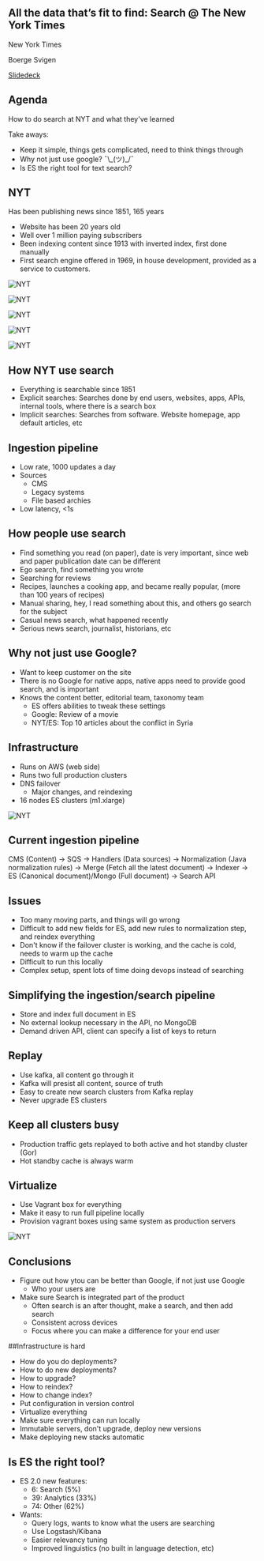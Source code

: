 ## All the data that’s fit to find: Search @ The New York Times

New York Times

Boerge Svigen

[Slidedeck](https://speakerdeck.com/player/b4eb957915a84b678b9c4f021b651e1b?#)


## Agenda
How to do search at NYT and what they've learned

Take aways:
- Keep it simple, things gets complicated, need to think things through
- Why not just use google?  ¯\\\_(ツ)\_/¯
- Is ES the right tool for text search?


## NYT
Has been publishing news since 1851, 165 years
- Website has been 20 years old
- Well over 1 million paying subscribers
- Been indexing content since 1913 with inverted index, first done manually
- First search engine offered in 1969, in house development, provided as a service to customers.


![NYT](images/bill_nyt_1.jpg)


![NYT](images/bill_nyt_2.jpg)


![NYT](images/bill_nyt_3.jpg)


![NYT](images/bill_nyt_4.jpg)


![NYT](images/bill_nyt_5.jpg)


## How NYT use search
- Everything is searchable since 1851
- Explicit searches: Searches done by end users, websites, apps, APIs, internal tools, where there is a search box
- Implicit searches: Searches from software. Website homepage, app default articles, etc


## Ingestion pipeline
- Low rate, 1000 updates a day
- Sources
  - CMS
  - Legacy systems
  - File based archies
- Low latency, <1s


## How people use search
- Find something you read (on paper), date is very important, since web and paper publication date can be different
- Ego search, find something you wrote
- Searching for reviews
- Recipes, launches a cooking app, and became really popular, (more than 100 years of recipes)
- Manual sharing, hey, I read something about this, and others go search for the subject
- Casual news search, what happened recently
- Serious news search, journalist, historians, etc


## Why not just use Google?
- Want to keep customer on the site
- There is no Google for native apps, native apps need to provide good search, and is important
- Knows the content better, editorial team, taxonomy team
  - ES offers abilities to tweak these settings
  - Google: Review of a movie
  - NYT/ES: Top 10 articles about the conflict in Syria


## Infrastructure
- Runs on AWS (web side)
- Runs two full production clusters
- DNS failover
  - Major changes, and reindexing
- 16 nodes ES clusters (m1.xlarge)


![NYT](images/bill_nyt_6.jpg)


## Current ingestion pipeline
CMS (Content) -> SQS -> Handlers (Data sources) -> Normalization (Java normalization rules) -> Merge (Fetch all the latest document) -> Indexer -> ES (Canonical document)/Mongo (Full document) -> Search API


## Issues
- Too many moving parts, and things will go wrong
- Difficult to add new fields for ES, add new rules to normalization step, and reindex everything
- Don't know if the failover cluster is working, and the cache is cold, needs to warm up the cache
- Difficult to run this locally
- Complex setup, spent lots of time doing devops instead of searching


## Simplifying the ingestion/search pipeline
- Store and index full document in ES
- No external lookup necessary in the API, no MongoDB
- Demand driven API, client can specify a list of keys to return


## Replay
- Use kafka, all content go through it
- Kafka will presist all content, source of truth
- Easy to create new search clusters from Kafka replay
- Never upgrade ES clusters


## Keep all clusters busy
- Production traffic gets replayed to both active and hot standby cluster (Gor)
- Hot standby cache is always warm


## Virtualize
- Use Vagrant box for everything
- Make it easy to run full pipeline locally
- Provision vagrant boxes using same system as production servers


![NYT](images/bill_nyt_7.jpg)


## Conclusions
- Figure out how ytou can be better than Google, if not just use Google
  - Who your users are
- Make sure Search is integrated part of the product
  - Often search is an after thought, make a search, and then add search
  - Consistent across devices
  - Focus where you can make a difference for your end user


##Infrastructure is hard
  - How do you do deployments?
  - How to do new deployments?
  - How to upgrade?
  - How to reindex?
  - How to change index?
  - Put configuration in version control
  - Virtualize everything
  - Make sure everything can run locally
  - Immutable servers, don't upgrade, deploy new versions
  - Make deploying new stacks automatic


## Is ES the right tool?
- ES 2.0 new features:
  - 6: Search (5%)
  - 39: Analytics (33%)
  - 74: Other (62%)
- Wants:
  - Query logs, wants to know what the users are searching
  - Use Logstash/Kibana
  - Easier relevancy tuning
  - Improved linguistics (no built in language detection, etc)